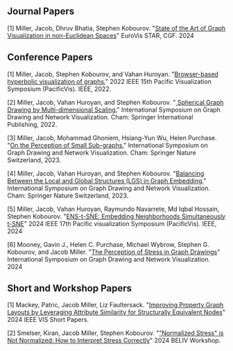 ## Journal Papers 

[1] Miller, Jacob, Dhruv Bhatia, Stephen Kobourov. "<a href="papers/Riemannian_STAR.pdf">State of the Art of Graph Visualization in non-Euclidean Spaces</a>" EuroVis STAR, CGF. 2024

## Conference Papers

[1] Miller, Jacob, Stephen Kobourov, and Vahan Huroyan. "<a href="papers/HMDS.pdf">Browser-based hyperbolic visualization of graphs.</a>" 2022 IEEE 15th Pacific Visualization Symposium (PacificVis). IEEE, 2022.

[2] Miller, Jacob, Vahan Huroyan, and Stephen Kobourov. "<a href="papers/SMDS.pdf"> Spherical Graph Drawing by Multi-dimensional Scaling.</a>" International Symposium on Graph Drawing and Network Visualization. Cham: Springer International Publishing, 2022.

[3] Miller, Jacob, Mohammad Ghoniem, Hsiang-Yun Wu, Helen Purchase. "<a href="papers/small_subgraphs.pdf">On the Perception of Small Sub-graphs.</a>" International Symposium on Graph Drawing and Network Visualization. Cham: Springer Nature Switzerland, 2023.

[4] Miller, Jacob, Vahan Huroyan, and Stephen Kobourov. "<a href="papers/LGS.pdf">Balancing Between the Local and Global Structures (LGS) in Graph Embedding.</a>" International Symposium on Graph Drawing and Network Visualization. Cham: Springer Nature Switzerland, 2023.

[5] Miller, Jacob, Vahan Huroyan, Raymundo Navarrete, Md Iqbal Hossain, Stephen Kobourov. "<a href="papers/ENS-t-SNE.pdf">ENS-t-SNE: Embedding Neighborhoods Simultaneously t-SNE</a>" 2024 IEEE 17th Pacific visualization Symposium (PacificVis). IEEE, 2024

[6] Mooney, Gavin J., Helen C. Purchase, Michael Wybrow, Stephen G. Kobourov, and Jacob Miller. "<a href="https://arxiv.org/abs/2409.04493">The Perception of Stress in Graph Drawings</a>" 
International Symposium on Graph Drawing and Network Visualization. 2024


## Short and Workshop Papers

[1] Mackey, Patric, Jacob Miller, Liz Faultersack. "<a href="">Improving Property Graph Layouts by Leveraging Attribute Similarity for Structurally Equivalent Nodes</a>" 2024 IEEE VIS Short Papers. 

[2] Smelser, Kiran, Jacob Miller, Stephen Kobourov. "<a href="https://arxiv.org/abs/2408.07724">"Normalized Stress" is Not Normalized: How to Interpret Stress Correctly</a>" 2024 BELIV Workshop. 